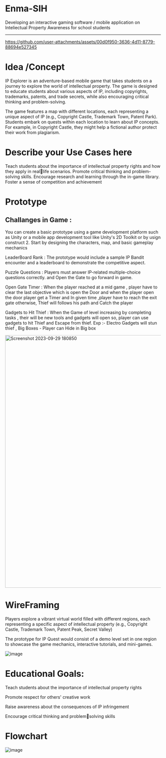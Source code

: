 # Enma-SIH

Developing an interactive gaming software / mobile
application on Inteliectual Property Awareness for school students

<hr> </hr>

https://github.com/user-attachments/assets/00d0f950-3636-4d11-8779-88694e527345

<h1> Idea /Concept </h1>
<p>
IP Explorer is an adventure-based mobile game that takes students on a journey to explore the
world of intellectual property. The game is designed to educate students about various aspects
of IP, including copyrights, trademarks, patents, and trade secrets, while also encouraging
critical thinking and problem-solving.
</p>

<p>
The game features a map with different locations, each representing a unique aspect of IP (e.g.,
Copyright Castle, Trademark Town, Patent Park).
Students embark on quests within each location to learn about IP concepts. For example, in
Copyright Castle, they might help a fictional author protect their work from plagiarism.
</p>

<h1> Describe your Use Cases here </h1>

<p>
Teach students about the importance of intellectual property rights and how they apply in reallife scenarios. Promote critical thinking and problem-solving skills. Encourage research and
learning through the in-game library. Foster a sense of competition and achievement
</p>

<h1>
  Prototype 
</h1>

<h2>
  Challanges in Game :
</h2>

<p>
You can create a basic prototype using a game development platform such as Unity or a mobile
app development tool like Unity's 2D Toolkit or by usign construct 2. Start by designing the
characters, map, and basic gameplay mechanics
</p>

<p>
LeaderBoard Rank : The prototype would include a sample IP Bandit encounter and a leaderboard to demonstrate
the competitive aspect.
</p>

<p>
Puzzle Questions : Players must answer IP-related multiple-choice questions correctly. and Open the Gate to go
forward in game.
</p>

<p>
Open Gate Timer : When the player reached at a mid game , player have to clear the last objective which is open the Door and when the player open the door player get a Timer and In given time ,player have to reach the exit gate otherwise, Thief will follows his path and Catch the player
</p>

<p>
Gadgets to Hit Thief : When the Game of level increasing by completing tasks , their will be new tools and gadgets will
open so, player can use gadgets to hit Thief and Escape from thief. Exp :- Electro Gadgets will stun thief , Big Boxes -
Player can Hide in Big box
</p>

<img width="817" alt="Screenshot 2023-09-29 180850" src="https://github.com/ankit7248/Enma-SIH/assets/101561408/62a5f36b-f364-493c-ad25-1ba8afae1565">

<h1> WireFraming </h1>

<p>
  Players explore a vibrant virtual world filled with different regions, each representing a specific aspect of
intellectual property (e.g., Copyright Castle, Trademark Town, Patent Peak, Secret Valley)
</p>

<p>
  The prototype for IP Quest would consist of a demo level set in one region to showcase the game mechanics,
interactive tutorials, and mini-games.
</p>

![image](https://github.com/ankit7248/Enma-SIH/assets/101561408/d54ece0e-5050-4a48-bbb6-97ce2217f7d1)


<h1> Educational Goals: </h1>

<p>
  Teach students about the importance of
intellectual property rights
</p>
<p>
  Promote respect for others' creative work
</p>
<P>
  Raise awareness about the consequences
of IP infringement
</P>

<p>
  Encourage critical thinking and problemsolving skills
</p>

<h1> Flowchart</h1>

![image](https://github.com/ankit7248/Enma-SIH/assets/101561408/e9fd6137-12ce-49c5-8857-7cb9c149f70f)










